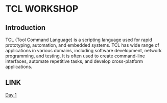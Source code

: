 # TCL WORKSHOP
## Introduction
TCL (Tool Command Language) is a scripting language used for rapid prototyping, automation, and embedded systems. TCL has wide range of applications in various domains, including software development, network programming, and testing. It is often used to create command-line interfaces, automate repetitive tasks, and develop cross-platform applications.
## LINK
[Day 1](#day1)





